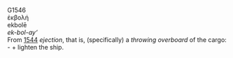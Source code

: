 G1546  
ἐκβολή  
ekbolē  
*ek-bol-ay‘*  
From [1544](g1544) *ejection*, that is, (specifically) a *throwing*
*overboard* of the cargo: - + lighten the ship.  
